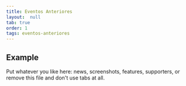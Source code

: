 ```yaml
---
title: Eventos Anteriores
layout:  null
tab: true
order: 1
tags: eventos-anteriores
---
```


## Example

Put whatever you like here: news, screenshots, features, supporters, or remove this file and don't use tabs at all.